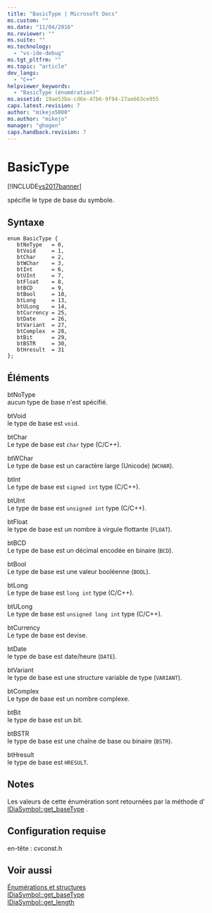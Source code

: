 ```yaml
---
title: "BasicType | Microsoft Docs"
ms.custom: ""
ms.date: "11/04/2016"
ms.reviewer: ""
ms.suite: ""
ms.technology: 
  - "vs-ide-debug"
ms.tgt_pltfrm: ""
ms.topic: "article"
dev_langs: 
  - "C++"
helpviewer_keywords: 
  - "BasicType (énumération)"
ms.assetid: 19ae53ba-cd6e-47b6-9f94-27ae663ce955
caps.latest.revision: 7
author: "mikejo5000"
ms.author: "mikejo"
manager: "ghogen"
caps.handback.revision: 7
---
```

# BasicType
[!INCLUDE[vs2017banner](../../code-quality/includes/vs2017banner.md)]

spécifie le type de base du symbole.  
  
## Syntaxe  
  
```cpp#  
enum BasicType {   
   btNoType   = 0,  
   btVoid     = 1,  
   btChar     = 2,  
   btWChar    = 3,  
   btInt      = 6,  
   btUInt     = 7,  
   btFloat    = 8,  
   btBCD      = 9,  
   btBool     = 10,  
   btLong     = 13,  
   btULong    = 14,  
   btCurrency = 25,  
   btDate     = 26,  
   btVariant  = 27,  
   btComplex  = 28,  
   btBit      = 29,  
   btBSTR     = 30,  
   btHresult  = 31  
};  
```  
  
## Éléments  
 btNoType  
 aucun type de base n'est spécifié.  
  
 btVoid  
 le type de base est `void`.  
  
 btChar  
 Le type de base est `char` type \(C\/C\+\+\).  
  
 btWChar  
 Le type de base est un caractère large \(Unicode\) \(`WCHAR`\).  
  
 btInt  
 Le type de base est `signed int` type \(C\/C\+\+\).  
  
 btUInt  
 Le type de base est `unsigned int` type \(C\/C\+\+\).  
  
 btFloat  
 le type de base est un nombre à virgule flottante \(`FLOAT`\).  
  
 btBCD  
 Le type de base est un décimal encodée en binaire \(`BCD`\).  
  
 btBool  
 Le type de base est une valeur booléenne \(`BOOL`\).  
  
 btLong  
 Le type de base est `long int` type \(C\/C\+\+\).  
  
 btULong  
 Le type de base est `unsigned long int` type \(C\/C\+\+\).  
  
 btCurrency  
 Le type de base est devise.  
  
 btDate  
 le type de base est date\/heure \(`DATE`\).  
  
 btVariant  
 le type de base est une structure variable de type \(`VARIANT`\).  
  
 btComplex  
 Le type de base est un nombre complexe.  
  
 btBit  
 le type de base est un bit.  
  
 btBSTR  
 le type de base est une chaîne de base ou binaire \(`BSTR`\).  
  
 btHresult  
 le type de base est `HRESULT`.  
  
## Notes  
 Les valeurs de cette énumération sont retournées par la méthode d' [IDiaSymbol::get\_baseType](../../debugger/debug-interface-access/idiasymbol-get-basetype.md) .  
  
## Configuration requise  
 en\-tête : cvconst.h  
  
## Voir aussi  
 [Énumérations et structures](../../debugger/debug-interface-access/enumerations-and-structures.md)   
 [IDiaSymbol::get\_baseType](../../debugger/debug-interface-access/idiasymbol-get-basetype.md)   
 [IDiaSymbol::get\_length](../../debugger/debug-interface-access/idiasymbol-get-length.md)